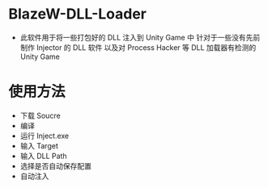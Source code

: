 # BlazeW-DLL-Loader
- 此软件用于将一些打包好的 DLL 注入到 Unity Game 中 针对于一些没有先前制作 Injector 的 DLL 软件 以及对 Process Hacker 等 DLL 加载器有检测的 Unity Game

# 使用方法
- 下载 Soucre
- 编译
- 运行 Inject.exe
- 输入 Target
- 输入 DLL Path
- 选择是否自动保存配置
- 自动注入
